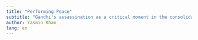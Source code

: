 ```yaml
---
title: "Performing Peace"
subtitle: "Gandhi's assassination as a critical moment in the consolidation of the Nehruvian state"
author: Yasmin Khan
lang: en
---
```

